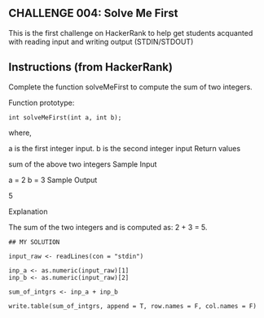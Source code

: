 ## CHALLENGE 004: Solve Me First

This is the first challenge on HackerRank to help get students acquanted with reading input and writing output (STDIN/STDOUT)

## Instructions (from HackerRank)

Complete the function solveMeFirst to compute the sum of two integers.

Function prototype:
    
    int solveMeFirst(int a, int b);

where,

a is the first integer input.
b is the second integer input
Return values

sum of the above two integers
Sample Input

a = 2
b = 3
Sample Output

5

Explanation

The sum of the two integers  and  is computed as: 2 + 3 = 5.


    ## MY SOLUTION

    input_raw <- readLines(con = "stdin")

    inp_a <- as.numeric(input_raw)[1]
    inp_b <- as.numeric(input_raw)[2]

    sum_of_intgrs <- inp_a + inp_b

    write.table(sum_of_intgrs, append = T, row.names = F, col.names = F)
